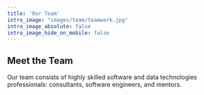 ```yaml
---
title: 'Our Team'
intro_image: "images/team/teamwork.jpg"
intro_image_absolute: false
intro_image_hide_on_mobile: false
---
```


## Meet the Team

Our team consists of highly skilled software and data technologies professionals: consultants, software engineers, and mentors. 

